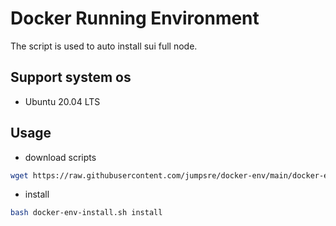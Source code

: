 # Docker Running Environment

The script is used to auto install sui full node.

## Support system os

* Ubuntu 20.04 LTS

## Usage

* download scripts

```bash
wget https://raw.githubusercontent.com/jumpsre/docker-env/main/docker-env-install.sh
```

* install

```bash
bash docker-env-install.sh install
```
